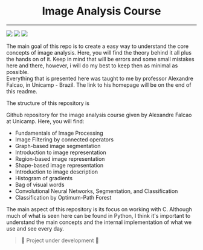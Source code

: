 <h1 align="center"> Image Analysis Course </h1>  

<hr>

<p >
   <img src="https://img.shields.io/badge/Status-Doing-blue" #vitrinedev/>
   <img src="https://img.shields.io/github/last-commit/felipearaujolima/Image-Analysis-Course" #vitrinedev/>
   <img src="https://img.shields.io/badge/Author-Felipe%20Araujo-green" #vitrinedev/>
   
</p>


The main goal of this repo is to create a easy way to understand the core concepts of image analysis. Here, you will find the theory behind it all plus the hands on of it. Keep in mind that will be errors and some small mistakes here and there, however, i will do my best to keep then as minimal as possible.   
Everything that is presented here was taught to me by professor Alexandre Falcao, in Unicamp - Brazil. The link to his homepage will be on the end of this readme.  

The structure of this repository is 


Github repository for the image analysis course given by Alexandre Falcao at Unicamp. Here, you will find: 
* Fundamentals of Image Processing 
* Image Filtering by connected operators
* Graph-based image segmentation
* Introduction to image representation
* Region-based image representation
* Shape-based image representation 
* Introduction to image description
* Histogram of gradients
* Bag of visual words
* Convolutional Neural Networks, Segmentation, and Classification
* Classification by Optimum-Path Forest

The main aspect of this repository is its focus on working with C. Although much of what is seen here can be found in Python, I think it's important to understand the main concepts and the internal implementation of what we use and see every day.

> :construction: Project under development :construction:
